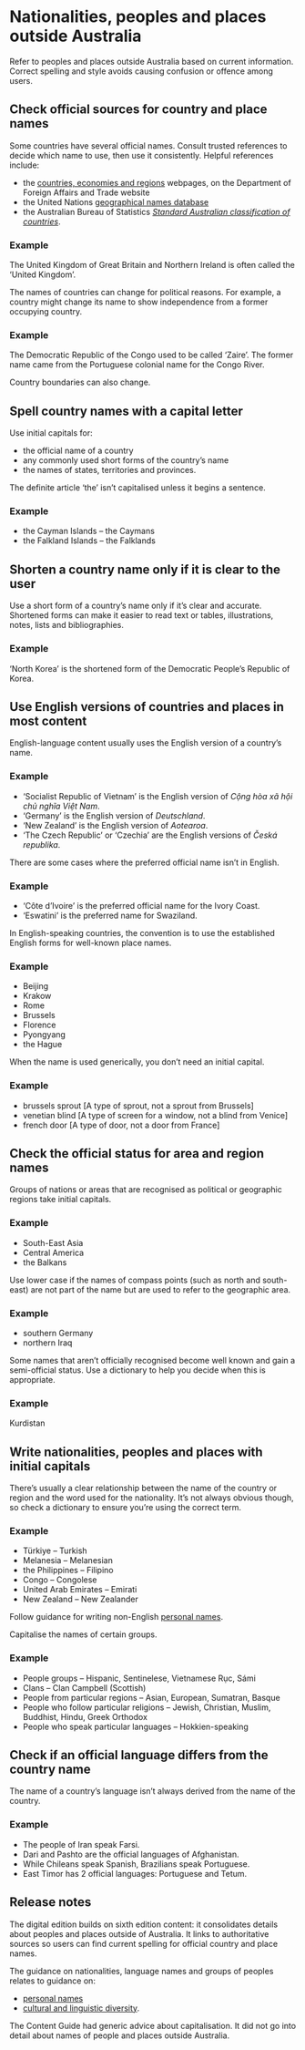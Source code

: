 Nationalities, peoples and places outside Australia
===================================================

Refer to peoples and places outside Australia based on current information. Correct spelling and style avoids causing confusion or offence among users.  

Check official sources for country and place names
--------------------------------------------------

Some countries have several official names. Consult trusted references to decide which name to use, then use it consistently. Helpful references include:

*   the [countries, economies and regions](https://www.dfat.gov.au/geo/pages/countries-and-regions) webpages, on the Department of Foreign Affairs and Trade website
*   the United Nations [geographical names database](https://unstats.un.org/unsd/geoinfo/geonames/)
*   the Australian Bureau of Statistics _[Standard Australian classification of countries](https://www.abs.gov.au/AUSSTATS/abs@.nsf/Lookup/1269.0Main+Features102016?OpenDocument)_.

### Example

The United Kingdom of Great Britain and Northern Ireland is often called the ‘United Kingdom’.

The names of countries can change for political reasons. For example, a country might change its name to show independence from a former occupying country.

### Example

The Democratic Republic of the Congo used to be called ‘Zaire’. The former name came from the Portuguese colonial name for the Congo River.

Country boundaries can also change.

Spell country names with a capital letter
-----------------------------------------

Use initial capitals for:

*   the official name of a country
*   any commonly used short forms of the country’s name
*   the names of states, territories and provinces.

The definite article ‘the’ isn’t capitalised unless it begins a sentence.

### Example

*   the Cayman Islands – the Caymans
*   the Falkland Islands – the Falklands

Shorten a country name only if it is clear to the user
------------------------------------------------------

Use a short form of a country’s name only if it’s clear and accurate. Shortened forms can make it easier to read text or tables, illustrations, notes, lists and bibliographies.

### Example

‘North Korea’ is the shortened form of the Democratic People’s Republic of Korea.

Use English versions of countries and places in most content
------------------------------------------------------------

English-language content usually uses the English version of a country’s name.

### Example

*   ‘Socialist Republic of Vietnam’ is the English version of _Cộng hòa xã hội chủ nghĩa Việt Nam_.
*   ‘Germany’ is the English version of _Deutschland_.
*   ‘New Zealand’ is the English version of _Aotearoa_.
*   ‘The Czech Republic’ or ‘Czechia’ are the English versions of _Česká republika_.

There are some cases where the preferred official name isn’t in English.

### Example

*   ‘Côte d’Ivoire’ is the preferred official name for the Ivory Coast.
*   ‘Eswatini’ is the preferred name for Swaziland.

In English-speaking countries, the convention is to use the established English forms for well-known place names.

### Example

*   Beijing
*   Krakow
*   Rome
*   Brussels
*   Florence
*   Pyongyang
*   the Hague

When the name is used generically, you don’t need an initial capital.

### Example

*   brussels sprout \[A type of sprout, not a sprout from Brussels\]
*   venetian blind \[A type of screen for a window, not a blind from Venice\]
*   french door \[A type of door, not a door from France\]

Check the official status for area and region names
---------------------------------------------------

Groups of nations or areas that are recognised as political or geographic regions take initial capitals.

### Example

*   South-East Asia
*   Central America
*   the Balkans

Use lower case if the names of compass points (such as north and south-east) are not part of the name but are used to refer to the geographic area.

### Example

*   southern Germany
*   northern Iraq

Some names that aren’t officially recognised become well known and gain a semi-official status. Use a dictionary to help you decide when this is appropriate.

### Example

Kurdistan

Write nationalities, peoples and places with initial capitals
-------------------------------------------------------------

There’s usually a clear relationship between the name of the country or region and the word used for the nationality. It’s not always obvious though, so check a dictionary to ensure you’re using the correct term.

### Example

*   Türkiye – Turkish
*   Melanesia – Melanesian
*   the Philippines – Filipino
*   Congo – Congolese
*   United Arab Emirates – Emirati
*   New Zealand – New Zealander

Follow guidance for writing non-English [personal names](/node/90).

Capitalise the names of certain groups.

### Example

*   People groups – Hispanic, Sentinelese, Vietnamese Rục, Sámi
*   Clans – Clan Campbell (Scottish)
*   People from particular regions – Asian, European, Sumatran, Basque
*   People who follow particular religions – Jewish, Christian, Muslim, Buddhist, Hindu, Greek Orthodox
*   People who speak particular languages – Hokkien-speaking

Check if an official language differs from the country name
-----------------------------------------------------------

The name of a country’s language isn’t always derived from the name of the country.

### Example

*   The people of Iran speak Farsi.
*   Dari and Pashto are the official languages of Afghanistan.
*   While Chileans speak Spanish, Brazilians speak Portuguese.
*   East Timor has 2 official languages: Portuguese and Tetum.

Release notes
-------------

The digital edition builds on sixth edition content: it consolidates details about peoples and places outside of Australia. It links to authoritative sources so users can find current spelling for official country and place names.

The guidance on nationalities, language names and groups of peoples relates to guidance on:

*   [personal names](/node/90#follow_reliable_sources_for_nonenglish_names)
*   [cultural and linguistic diversity](/node/59).

The Content Guide had generic advice about capitalisation. It did not go into detail about names of people and places outside Australia.